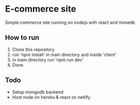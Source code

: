 # E-commerce site
Simple commerce site running on nodejs with react and mimedb

## How to run
1. Clone this repository
2. run 'npm install' in main directory and inside 'client'
3. in main directory run 'npm run dev'
6. Done. 

## Todo
* Setup mongodb backend 
* Host node on heroku & react on netlify

